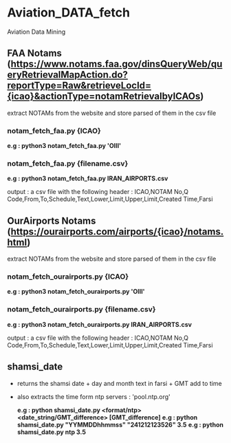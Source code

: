 # Aviation_DATA_fetch
Aviation Data Mining

## FAA Notams (https://www.notams.faa.gov/dinsQueryWeb/queryRetrievalMapAction.do?reportType=Raw&retrieveLocId={icao}&actionType=notamRetrievalbyICAOs)
extract NOTAMs from the website and store parsed of them in the csv file
### notam_fetch_faa.py {ICAO}
  **e.g : python3 notam_fetch_faa.py 'OIII'**
### notam_fetch_faa.py {filename.csv}
  **e.g : python3 notam_fetch_faa.py IRAN_AIRPORTS.csv**

  output : a csv file with the following header :
    ICAO,NOTAM No,Q Code,From,To,Schedule,Text,Lower,Limit,Upper,Limit,Created Time,Farsi

## OurAirports Notams (https://ourairports.com/airports/{icao}/notams.html)
extract NOTAMs from the website and store parsed of them in the csv file
### notam_fetch_ourairports.py {ICAO}
  **e.g : python3 notam_fetch_ourairports.py 'OIII'**
### notam_fetch_ourairports.py {filename.csv}
  **e.g : python3 notam_fetch_ourairports.py IRAN_AIRPORTS.csv**

  output : a csv file with the following header :
    ICAO,NOTAM No,Q Code,From,To,Schedule,Text,Lower,Limit,Upper,Limit,Created Time,Farsi

## shamsi_date
- returns the shamsi date + day and month text in farsi + GMT add to time
- also extracts the time form ntp servers : 'pool.ntp.org'
  
  **e.g : python shamsi_date.py <format/ntp> <date_string/GMT_difference> [GMT_difference]**
  **e.g : python shamsi_date.py "YYMMDDhhmmss" "241212123526" 3.5**
  **e.g : python shamsi_date.py ntp 3.5**
